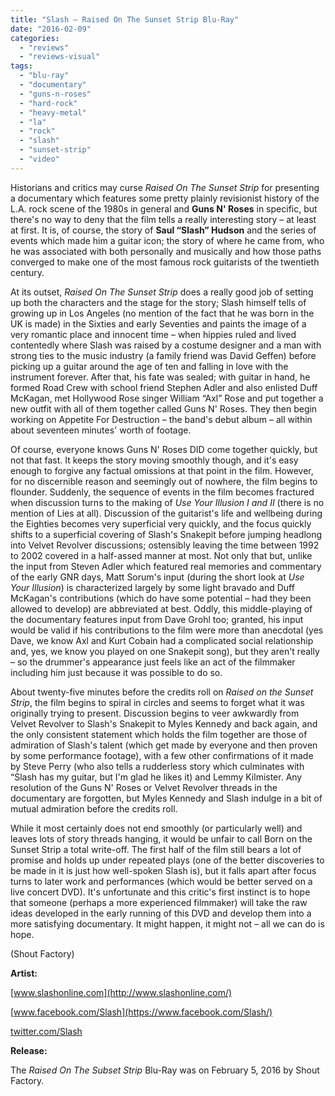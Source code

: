 ```yaml
---
title: "Slash – Raised On The Sunset Strip Blu-Ray"
date: "2016-02-09"
categories: 
  - "reviews"
  - "reviews-visual"
tags: 
  - "blu-ray"
  - "documentary"
  - "guns-n-roses"
  - "hard-rock"
  - "heavy-metal"
  - "la"
  - "rock"
  - "slash"
  - "sunset-strip"
  - "video"
---
```


Historians and critics may curse _Raised On The Sunset Strip_ for presenting a documentary which features some pretty plainly revisionist history of the L.A. rock scene of the 1980s in general and **Guns N' Roses** in specific, but there's no way to deny that the film tells a really interesting story – at least at first. It is, of course, the story of **Saul “Slash” Hudson** and the series of events which made him a guitar icon; the story of where he came from, who he was associated with both personally and musically and how those paths converged to make one of the most famous rock guitarists of the twentieth century.

At its outset, _Raised On The Sunset Strip_ does a really good job of setting up both the characters and the stage for the story; Slash himself tells of growing up in Los Angeles (no mention of the fact that he was born in the UK is made) in the Sixties and early Seventies and paints the image of a very romantic place and innocent time – when hippies ruled and lived contentedly where Slash was raised by a costume designer and a man with strong ties to the music industry (a family friend was David Geffen) before picking up a guitar around the age of ten and falling in love with the instrument forever. After that, his fate was sealed; with guitar in hand, he formed Road Crew with school friend Stephen Adler and also enlisted Duff McKagan, met Hollywood Rose singer William “Axl” Rose and put together a new outfit with all of them together called Guns N' Roses. They then begin working on Appetite For Destruction – the band's debut album – all within about seventeen minutes' worth of footage.

Of course, everyone knows Guns N' Roses DID come together quickly, but not that fast. It keeps the story moving smoothly though, and it's easy enough to forgive any factual omissions at that point in the film. However, for no discernible reason and seemingly out of nowhere, the film begins to flounder. Suddenly, the sequence of events in the film becomes fractured when discussion turns to the making of _Use Your Illusion I and II_ (there is no mention of Lies at all). Discussion of the guitarist's life and wellbeing during the Eighties becomes very superficial very quickly, and the focus quickly shifts to a superficial covering of Slash's Snakepit before jumping headlong into Velvet Revolver discussions; ostensibly leaving the time between 1992 to 2002 covered in a half-assed manner at most. Not only that but, unlike the input from Steven Adler which featured real memories and commentary of the early GNR days, Matt Sorum's input (during the short look at _Use Your Illusion_) is characterized largely by some light bravado and Duff McKagan's contributions (which do have some potential – had they been allowed to develop) are abbreviated at best. Oddly, this middle-playing of the documentary features input from Dave Grohl too; granted, his input would be valid if his contributions to the film were more than anecdotal (yes Dave, we know Axl and Kurt Cobain had a complicated social relationship and, yes, we know you played on one Snakepit song), but they aren't really – so the drummer's appearance just feels like an act of the filmmaker including him just because it was possible to do so.

About twenty-five minutes before the credits roll on _Raised on the Sunset Strip_, the film begins to spiral in circles and seems to forget what it was originally trying to present. Discussion begins to veer awkwardly from Velvet Revolver to Slash's Snakepit to Myles Kennedy and back again, and the only consistent statement which holds the film together are those of admiration of Slash's talent (which get made by everyone and then proven by some performance footage), with a few other confirmations of it made by Steve Perry (who also tells a rudderless story which culminates with “Slash has my guitar, but I'm glad he likes it) and Lemmy Kilmister. Any resolution of the Guns N' Roses or Velvet Revolver threads in the documentary are forgotten, but Myles Kennedy and Slash indulge in a bit of mutual admiration before the credits roll.

While it most certainly does not end smoothly (or particularly well) and leaves lots of story threads hanging, it would be unfair to call Born on the Sunset Strip a total write-off. The first half of the film still bears a lot of promise and holds up under repeated plays (one of the better discoveries to be made in it is just how well-spoken Slash is), but it falls apart after focus turns to later work and performances (which would be better served on a live concert DVD). It's unfortunate and this critic's first instinct is to hope that someone (perhaps a more experienced filmmaker) will take the raw ideas developed in the early running of this DVD and develop them into a more satisfying documentary. It might happen, it might not – all we can do is hope.

(Shout Factory)

**Artist:**

[www.slashonline.com](http://www.slashonline.com/)

[www.facebook.com/Slash](https://www.facebook.com/Slash/)

[twitter.com/Slash](https://twitter.com/Slash?ref_src=twsrc)

**Release:**

The _Raised On The Subset Strip_ Blu-Ray was on February 5, 2016 by Shout Factory.

